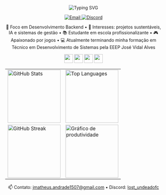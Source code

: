 <p align="center">
  <img
    src="https://readme-typing-svg.demolab.com?font=Fira+Code&weight=600&size=24&pause=1200&color=0A66C2&center=true&vCenter=true&width=500&lines=Backend+Developer;Amante+de+tecnologia;Sempre+aprendendo+algo+novo"
    alt="Typing SVG"
  />
</p>

<p align="center">
  <a href="mailto:jmatheus.andrade1507@gmail.com">
    <img alt="Email" src="https://img.shields.io/badge/Email-0A66C2?style=for-the-badge&logo=gmail&logoColor=white">
  </a>
  <a href="https://discordapp.com/users/lost_undeadofc">
    <img alt="Discord" src="https://img.shields.io/badge/Discord-1F6FEB?style=for-the-badge&logo=discord&logoColor=white">
  </a>
</p>

<p align="center">
  🎯 Foco em Desenvolvimento Backend • 🧩 Interesses: projetos sustentáveis, IA e sistemas de gestão • 📚 Estudante em escola profissionalizante • 🎮 Apaixonado por jogos • 💻 Atualmente terminando minha formação em Técnico em Desenvolvimento de Sistemas pela EEEP José Vidal Alves
</p>

<p align="center">
  <img height="28" src="https://img.shields.io/badge/PHP-1F6FEB?style=for-the-badge&logo=php&logoColor=white">
  <img height="28" src="https://img.shields.io/badge/Python-1F6FEB?style=for-the-badge&logo=python&logoColor=white">
  <img height="28" src="https://img.shields.io/badge/MySQL-1F6FEB?style=for-the-badge&logo=mysql&logoColor=white">
  <img height="28" src="https://img.shields.io/badge/Git-1F6FEB?style=for-the-badge&logo=git&logoColor=white">
</p>


<div align="center">

<table>
<tr>
  <td>
    <img
      src="https://github-readme-stats.vercel.app/api?username=JM160&show_icons=true&rank_icon=github&bg_color=00000000&title_color=0A66C2&text_color=334155&icon_color=1F6FEB&border_color=1F6FEB"
      alt="GitHub Stats"
      height="170"
    />
  </td>
  <td>
    <img
      src="https://github-readme-stats.vercel.app/api/top-langs/?username=JM160&layout=compact&langs_count=8&bg_color=00000000&title_color=0A66C2&text_color=334155&border_color=1F6FEB"
      alt="Top Languages"
      height="170"
    />
  </td>
</tr>
<tr>
  <td>
    <img
      src="https://streak-stats.demolab.com?user=JM160&theme=default&hide_border=false&ring=0A66C2&fire=1F6FEB&currStreakLabel=0A66C2&sideNums=334155&dates=64748B&sideLabels=1F6FEB"
      alt="GitHub Streak"
      height="170"
    />
  </td>
  <td>
    <img src="https://github-profile-summary-cards.vercel.app/api/cards/productive-time?username=JM160&theme=github" alt="Gráfico de produtividade" height="170">
  </td>
</tr>
</table>

</div>

<p align="center">
  📫 Contato: <a href="mailto:jmatheus.andrade1507@gmail.com">jmatheus.andrade1507@gmail.com</a> • Discord: <a href="https://discordapp.com/users/lost_undeadofc">lost_undeadofc</a>
</p>

